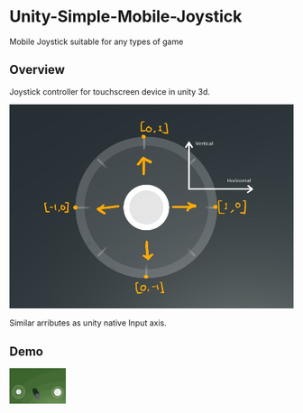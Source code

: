 # Unity-Simple-Mobile-Joystick
Mobile Joystick suitable for any types of game
## Overview

Joystick controller for touchscreen device in unity 3d.

![](Images/AddControllerDesc_LI.jpg)

Similar arributes as unity native Input axis.

## Demo
<img src="Images/Forward.gif" width=100>
